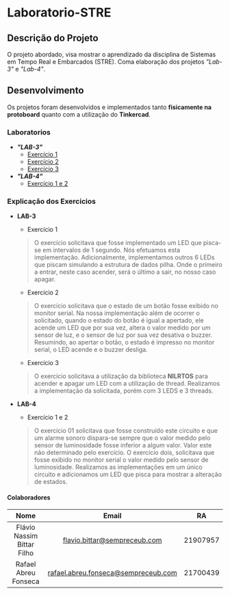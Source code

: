 # Laboratorio-STRE

## Descrição do Projeto
O projeto abordado, visa mostrar o aprendizado da disciplina de Sistemas em Tempo Real e Embarcados (STRE). Coma elaboração dos projetos *"Lab-3"* e *"Lab-4"*.

## Desenvolvimento 
Os projetos foram desenvolvidos e implementados tanto **fisicamente na protoboard** quanto com a utilização do **Tinkercad**.

### Laboratorios
- **_"LAB-3"_**
  - [Exercício 1](https://www.tinkercad.com/things/jHjXwL7b5Sn) 
  - [Exercício 2](https://www.tinkercad.com/things/fTrES6tgmqU)
  - [Exercício 3](https://youtu.be/7KvGVpiXjso)
- **_"LAB-4"_**
  - [Exercício 1 e 2](https://www.tinkercad.com/things/hyjHiNnYiS5)

### Explicação dos Exercicios
- **LAB-3** 
  - Exercício 1 
  > O exercício solicitava que fosse implementado um LED que pisca-se em intervalos de 1 segundo. Nós efetuamos esta implementação.
    Adicionalmente, implementamos outros 6 LEDs que piscam simulando a estrutura de dados pilha. Onde o primeiro a entrar, neste caso acender, será o último a sair,     no nosso caso apagar.

  - Exercício 2
  >O exercício solicitava que o estado de um botão fosse exibido no monitor serial. Na nossa implementação além de ocorrer o solicitado, quando o estado do botão é    igual a apertado, ele acende um LED que por sua vez, altera o valor medido por um sensor de luz, e o sensor de luz por sua vez desativa o buzzer. Resumindo, ao      apertar o botão, o estado é impresso no monitor serial, o LED acende e o buzzer desliga.

  - Exercício 3
  > O exercicio solicitava a utilização da biblioteca **NILRTOS** para acender e apagar um LED com a utilização de thread. Realizamos a implementação da solicitada, porém com 3 LEDS e 3 threads.   

- **LAB-4**
  - Exercício 1 e 2
  >O exercício 01 solicitava que fosse construído este circuito e que um alarme sonoro dispara-se sempre que o valor medido pelo sensor de luminosidade fosse        inferior a algum valor. Valor este não determinado pelo exercício. O exercício dois, solicitava que fosse exibido no monitor serial o valor medido pelo sensor    de luminosidade. Realizamos as implementações em um único circuito e adicionamos um LED que pisca para mostrar a alteração de estados.

#### Colaboradores
|            Nome            |                Email                |    RA    |
|:--------------------------:|:-----------------------------------:|:--------:|
| Flávio Nassim Bittar Filho | flavio.bittar@sempreceub.com        | 21907957 |
| Rafael Abreu Fonseca       | rafael.abreu.fonseca@sempreceub.com | 21700439 |
